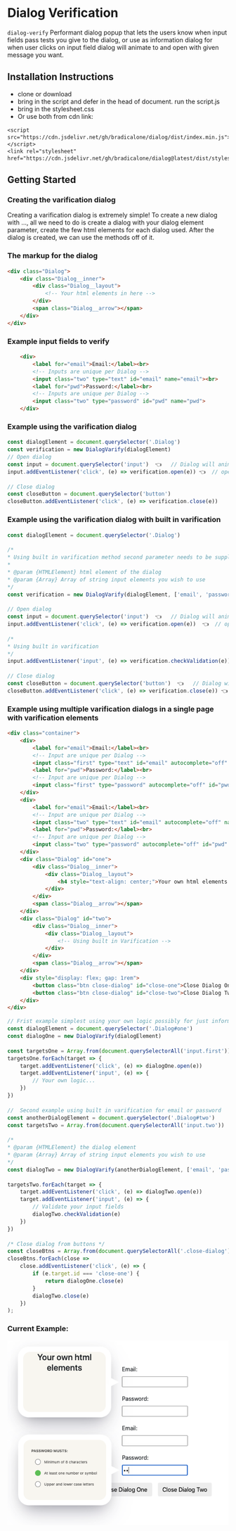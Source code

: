 # Dialog Verification

`dialog-verify`  Performant dialog popup that lets the users know when input fields pass tests you give to the dialog, or use as information dialog for when user clicks on input field dialog will animate to and open with given message you want.  

## Installation Instructions
* clone or download
* bring in the script and defer in the head of document. run the script.js 
* bring in the stylesheet.css
* Or use both from cdn link:
```
<script src="https://cdn.jsdelivr.net/gh/bradicalone/dialog/dist/index.min.js"></script>
<link rel="stylesheet" href="https://cdn.jsdelivr.net/gh/bradicalone/dialog@latest/dist/stylesheet.css">
```


## Getting Started
### Creating the varification dialog
Creating a varification dialog is extremely simple! To create a new dialog with ..., all we need to do is create a dialog with your dialog element parameter, create the few html elements for each dialog used. After the dialog is created, we can use the methods off of it.


### The markup for the dialog
```html
<div class="Dialog">
    <div class="Dialog__inner">
        <div class="Dialog__layout">
            <!-- Your html elements in here -->
        </div>
        <span class="Dialog__arrow"></span>
    </div>
</div>
```

### Example input fields to verify 
```html
    <div>
        <label for="email">Email:</label><br>
        <!-- Inputs are unique per Dialog -->
        <input class="two" type="text" id="email" name="email"><br>
        <label for="pwd">Password:</label><br>
        <!-- Inputs are unique per Dialog -->
        <input class="two" type="password" id="pwd" name="pwd">
    </div>
```

### Example using the varification dialog
```javascript
const dialogElement = document.querySelector('.Dialog')
const verification = new DialogVarify(dialogElement)
// Open dialog 
const input = document.querySelector('input')  👈   // Dialog will animate to the input field attached to the click handler
input.addEventListener('click', (e) => verification.open(e)) 👈  // open method needs to have the Event (e) passed to it

// Close dialog
const closeButton = document.querySelector('button')
closeButton.addEventListener('click', (e) => verification.close(e))
```

### Example using the varification dialog with built in varification
```javascript
const dialogElement = document.querySelector('.Dialog')

/*
* Using built in varification method second parameter needs to be supplied. 
*
* @param {HTMLElement} html element of the dialog
* @param {Array} Array of string input elements you wish to use
*/
const verification = new DialogVarify(dialogElement, ['email', 'password'])

// Open dialog 
const input = document.querySelector('input')  👈   // Dialog will animate to the input field attached to the click handler
input.addEventListener('click', (e) => verification.open(e))  👈  // open method needs to have the Event (e) passed to it

/*
* Using built in varification
*/
input.addEventListener('input', (e) => verification.checkValidation(e))

// Close dialog
const closeButton = document.querySelector('button')  👈   // Dialog will animate to the input field attached to the click handler
closeButton.addEventListener('click', (e) => verification.close(e)) 👈  // close method needs to have the Event (e) passed to it
```


### Example using multiple varification dialogs in a single page with varification elements

```html
<div class="container">
    <div>
        <label for="email">Email:</label><br>
        <!-- Input are unique per Dialog -->
        <input class="first" type="text" id="email" autocomplete="off" name="email"><br>
        <label for="pwd">Password:</label><br>
        <!-- Input are unique per Dialog -->
        <input class="first" type="password" autocomplete="off" id="pwd" name="pwd">
    </div>
    <div>
        <label for="email">Email:</label><br>
        <!-- Input are unique per Dialog -->
        <input class="two" type="text" id="email" autocomplete="off" name="email"><br>
        <label for="pwd">Password:</label><br>
        <!-- Input are unique per Dialog -->
        <input class="two" type="password" autocomplete="off" id="pwd" name="pwd">
    </div>
    <div class="Dialog" id="one">
        <div class="Dialog__inner">
            <div class="Dialog__layout">
                <h4 style="text-align: center;">Your own html elements here..</h4>
            </div>
        </div>
        <span class="Dialog__arrow"></span>
    </div>
    <div class="Dialog" id="two">
        <div class="Dialog__inner">
            <div class="Dialog__layout">
                <!-- Using built in Varification -->
            </div>
        </div>
        <span class="Dialog__arrow"></span>
    </div>
    <div style="display: flex; gap: 1rem">
        <button class="btn close-dialog" id="close-one">Close Dialog One</button>
        <button class="btn close-dialog" id="close-two">Close Dialog Two</button>
    </div>
</div>
```

```javascript
// Frist example simplest using your own logic possibly for just information of an element for the user to read.
const dialogElement = document.querySelector('.Dialog#one')
const dialogOne = new DialogVarify(dialogElement)

const targetsOne = Array.from(document.querySelectorAll('input.first'))
targetsOne.forEach(target => {
    target.addEventListener('click', (e) => dialogOne.open(e))
    target.addEventListener('input', (e) => {
        // Your own logic...
    })
})

//  Second example using built in varification for email or password 
const anotherDialogElement = document.querySelector('.Dialog#two')
const targetsTwo = Array.from(document.querySelectorAll('input.two'))

/* 
* @param {HTMLElement} the dialog element
* @param {Array} Array of string input elements you wish to use
*/
const dialogTwo = new DialogVarify(anotherDialogElement, ['email', 'password'])

targetsTwo.forEach(target => {
    target.addEventListener('click', (e) => dialogTwo.open(e))
    target.addEventListener('input', (e) => {
        // Validate your input fields
        dialogTwo.checkValidation(e)
    })
})

/* Close dialog from buttons */
const closeBtns = Array.from(document.querySelectorAll('.close-dialog'))
closeBtns.forEach(close =>
    close.addEventListener('click', (e) => {
        if (e.target.id === 'close-one') {
            return dialogOne.close(e)
        }
        dialogTwo.close(e)
    })
);
```

### Current Example:

![Alt text](./dual-dialogs.png)